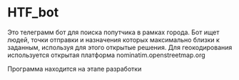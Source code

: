 # HTF_bot
 Это телеграмм бот для поиска попутчика в рамках города. 
Бот ищет людей, точки отправки и назначения которых максимально близки к заданным, используя для этого открытые решения.
Для геокодирования используется открытая платформа nominatim.openstreetmap.org

Программа находится на этапе разработки
